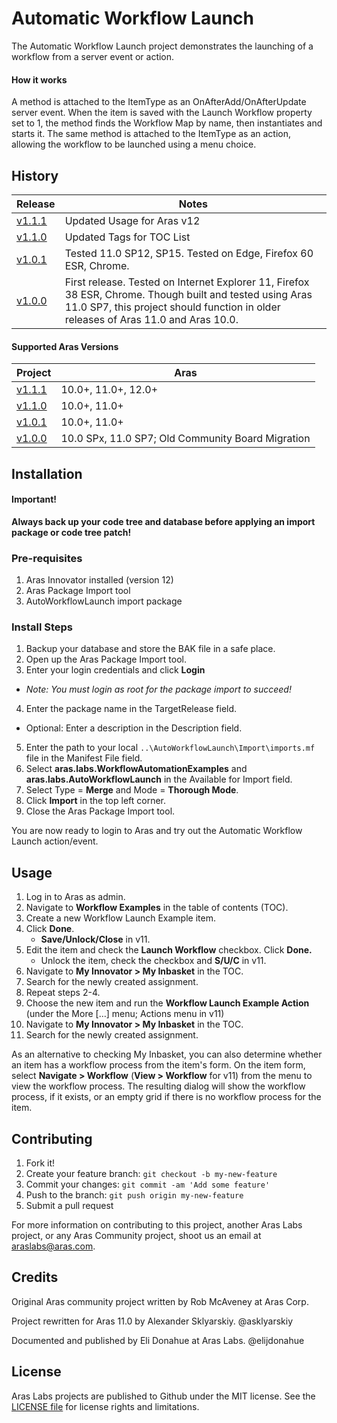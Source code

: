 # Automatic Workflow Launch

The Automatic Workflow Launch project demonstrates the launching of a workflow from a server event or action.

#### How it works
A method is attached to the ItemType as an OnAfterAdd/OnAfterUpdate server event. When the item is saved with the Launch Workflow property set to 1, the method finds the Workflow Map by name, then instantiates and starts it. The same method is attached to the ItemType as an action, allowing the workflow to be launched using a menu choice.

## History

Release | Notes
--------|--------
[v1.1.1](https://github.com/ArasLabs/auto-workflow-launch/releases/tag/v1.1.1) | Updated Usage for Aras v12 
[v1.1.0](https://github.com/ArasLabs/auto-workflow-launch/releases/tag/v1.1.0) | Updated Tags for TOC List 
[v1.0.1](https://github.com/ArasLabs/auto-workflow-launch/releases/tag/v1.0.1) | Tested 11.0 SP12, SP15. Tested on Edge, Firefox 60 ESR, Chrome.
[v1.0.0](https://github.com/ArasLabs/auto-workflow-launch/releases/tag/v1.0.0) | First release. Tested on Internet Explorer 11, Firefox 38 ESR, Chrome. Though built and tested using Aras 11.0 SP7, this project should function in older releases of Aras 11.0 and Aras 10.0.

#### Supported Aras Versions

Project | Aras
--------|------
[v1.1.1](https://github.com/ArasLabs/auto-workflow-launch/releases/tag/v1.1.1) | 10.0+, 11.0+, 12.0+ 
[v1.1.0](https://github.com/ArasLabs/auto-workflow-launch/releases/tag/v1.1.0) | 10.0+, 11.0+ 
[v1.0.1](https://github.com/ArasLabs/auto-workflow-launch/releases/tag/v1.0.1) | 10.0+, 11.0+ 
[v1.0.0](https://github.com/ArasLabs/auto-workflow-launch/releases/tag/v1.0.0) | 10.0 SPx, 11.0 SP7; Old Community Board Migration

## Installation

#### Important!
**Always back up your code tree and database before applying an import package or code tree patch!**

### Pre-requisites

1. Aras Innovator installed (version 12)
2. Aras Package Import tool
3. AutoWorkflowLaunch import package

### Install Steps

1. Backup your database and store the BAK file in a safe place.
2. Open up the Aras Package Import tool.
3. Enter your login credentials and click **Login**
  * _Note: You must login as root for the package import to succeed!_
4. Enter the package name in the TargetRelease field.
  * Optional: Enter a description in the Description field.
5. Enter the path to your local `..\AutoWorkflowLaunch\Import\imports.mf` file in the Manifest File field.
6. Select **aras.labs.WorkflowAutomationExamples** and **aras.labs.AutoWorkflowLaunch** in the Available for Import field.
7. Select Type = **Merge** and Mode = **Thorough Mode**.
8. Click **Import** in the top left corner.
9. Close the Aras Package Import tool.

You are now ready to login to Aras and try out the Automatic Workflow Launch action/event.

## Usage

1. Log in to Aras as admin.
2. Navigate to **Workflow Examples** in the table of contents (TOC).
3. Create a new Workflow Launch Example item.
4. Click **Done**. 
   - **Save/Unlock/Close** in v11.
5. Edit the item and check the **Launch Workflow** checkbox. Click **Done.** 
   - Unlock the item, check the checkbox and **S/U/C** in v11.
6. Navigate to **My Innovator > My Inbasket** in the TOC.
7. Search for the newly created assignment.
8. Repeat steps 2-4.
9. Choose the new item and run the **Workflow Launch Example Action** (under the More […] menu; Actions menu in v11)
10. Navigate to **My Innovator > My Inbasket** in the TOC.
11. Search for the newly created assignment.

As an alternative to checking My Inbasket, you can also determine whether an item has a workflow process from the item's form. On the item form, select **Navigate > Workflow** (**View > Workflow** for v11) from the menu to view the workflow process. The resulting dialog will show the workflow process, if it exists, or an empty grid if there is no workflow process for the item.

## Contributing

1. Fork it!
2. Create your feature branch: `git checkout -b my-new-feature`
3. Commit your changes: `git commit -am 'Add some feature'`
4. Push to the branch: `git push origin my-new-feature`
5. Submit a pull request

For more information on contributing to this project, another Aras Labs project, or any Aras Community project, shoot us an email at araslabs@aras.com.

## Credits

Original Aras community project written by Rob McAveney at Aras Corp.

Project rewritten for Aras 11.0 by Alexander Sklyarskiy. @asklyarskiy

Documented and published by Eli Donahue at Aras Labs. @elijdonahue

## License

Aras Labs projects are published to Github under the MIT license. See the [LICENSE file](./LICENSE.md) for license rights and limitations.
